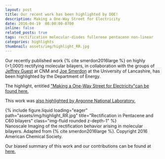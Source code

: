 ```yaml
---
layout: post
title: Our recent work has been highlighted by DOE!
description: Making a One-Way Street for Electricity
date: 2016-04-19  08:00:00-0700
inline: false
related_posts: true
tags: rectification molecular-diodes fullerene pentacene non-linear
categories: highlights
thumbnail: assets/img/highlight_RR.jpg
---
```


Our  recently published work  {% cite smerdon2016large %} on highly (>1,000!) rectifying molecular bilayers, in collaboration with the groups of <a href="https://www.anl.gov/profile/jeffrey-r-guest">Jeffrey Guest</a> at CNM and <a href="https://www.uclan.ac.uk/academics/dr-joe-smerdon">Joe Smerdon</a> at the University of Lancashire, has been highlighted by the Department of Energy.
 
The highlight, entitled <a href="https://science.osti.gov/bes/Highlights/2016/BES-2016-08-a">"Making a One-Way Street for Electricity"can be found here.</a> 

This work was <a href="https://www.anl.gov/cnm/article/large-rectification-in-molecular-heterojunctions">also highlighted by Argonne National Laboratory.</a>

<div class="row">
    <div class="col-sm mt-3 mt-md-0">
        {% include figure.liquid loading="eager" path="assets/img/highlight_RR.jpg" title="Rectification in Pentacene and C60 bilayers" class="img-fluid rounded z-depth-1" %}
    </div>
</div>
<div class="caption">
    Nanoscale Imaging of the rectification behavior arising in molecular bilayers. Adapted from {% cite smerdon2016large %}. Copyright 2016 American Chemical Society.
</div>

Our biased summary of this work and our contributions can be found at <a href="https://pierretdarancet.github.io/blog/2016/New-Article-Rectification-In-Molecular-Bilayer/"> here.</a> 
